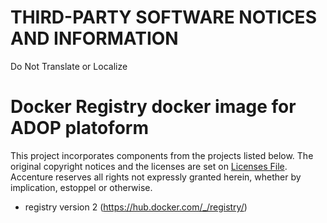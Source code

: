 # THIRD-PARTY SOFTWARE NOTICES AND INFORMATION
Do Not Translate or Localize

# Docker Registry docker image for ADOP platoform
This project incorporates components from the projects listed below. The original copyright notices and the licenses are set on [Licenses File](LICENCES.md). Accenture reserves all rights not expressly granted herein, whether by implication, estoppel or otherwise.

- registry version 2 (https://hub.docker.com/_/registry/)
